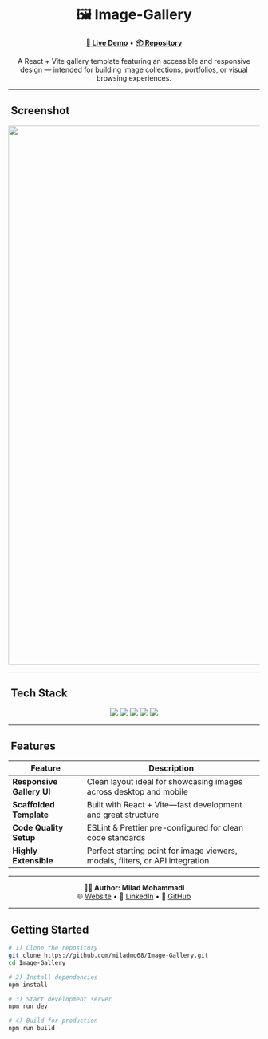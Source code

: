 <h1 align="center">🖼️ Image-Gallery</h1>

<p align="center">
  <a href="https://miladmo68.github.io/Image-Gallery/"><b>🔗 Live Demo</b></a> •
  <a href="https://github.com/miladmo68/Image-Gallery"><b>📦 Repository</b></a>
</p>

<p align="center">
  A React + Vite gallery template featuring an accessible and responsive design — intended for building image collections, portfolios, or visual browsing experiences.
</p>

---

## ​ Screenshot

<p align="center">
  <img width="1920" height="1080" alt="Image-Gallery App" src="[https://github.com/user-attachments/assets/your-image-id.png](https://github-production-user-asset-6210df.s3.amazonaws.com/78246624/478521468-1569ec8f-2de2-43e4-87ea-cad436b2ddcf.jpg?X-Amz-Algorithm=AWS4-HMAC-SHA256&X-Amz-Credential=AKIAVCODYLSA53PQK4ZA%2F20250815%2Fus-east-1%2Fs3%2Faws4_request&X-Amz-Date=20250815T174850Z&X-Amz-Expires=300&X-Amz-Signature=519ed14b418a37b1a146f98c06d99e52d0c7967df7bd9b00c58363065f560ac9&X-Amz-SignedHeaders=host)" />

  </p>


---

## ​ Tech Stack

<p align="center">
  <img src="https://img.shields.io/badge/React-18-blue?style=for-the-badge&logo=react&logoColor=white" />
  <img src="https://img.shields.io/badge/Vite-latest-orange?style=for-the-badge&logo=vite&logoColor=white" />
  <img src="https://img.shields.io/badge/JavaScript-ES6-yellow?style=for-the-badge&logo=javascript&logoColor=black" />
  <img src="https://img.shields.io/badge/ESLint-configured-4B32C3?style=for-the-badge&logo=eslint&logoColor=white" />
  <img src="https://img.shields.io/badge/Prettier-setup-F7B93E?style=for-the-badge&logo=prettier&logoColor=black" />
</p>

---

## ​ Features

| Feature                | Description |
|-----------------------|-------------|
| **Responsive Gallery UI**     | Clean layout ideal for showcasing images across desktop and mobile |
| **Scaffolded Template**       | Built with React + Vite—fast development and great structure |
| **Code Quality Setup**        | ESLint & Prettier pre-configured for clean code standards |
| **Highly Extensible**         | Perfect starting point for image viewers, modals, filters, or API integration |

---

<p align="center">
  <b>👨‍💻 Author: Milad Mohammadi</b><br>
  🌐 <a href="https://miladweb.com">Website</a> • 💼 <a href="https://linkedin.com/in/miladmo68">LinkedIn</a> • 🐙 <a href="https://github.com/miladmo68">GitHub</a>
</p>

---

## ​ Getting Started

```bash
# 1) Clone the repository
git clone https://github.com/miladmo68/Image-Gallery.git
cd Image-Gallery

# 2) Install dependencies
npm install

# 3) Start development server
npm run dev

# 4) Build for production
npm run build
